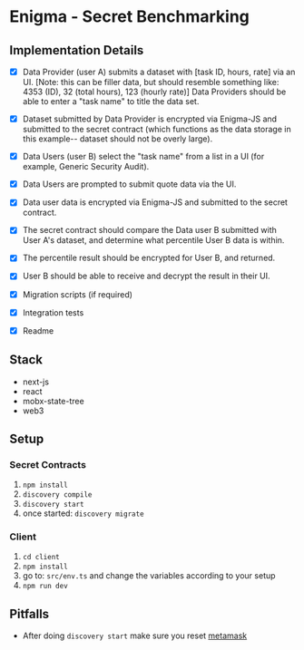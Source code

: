 # Enigma - Secret Benchmarking

## Implementation Details

- [x] Data Provider (user A) submits a dataset with [task ID, hours, rate] via an UI. [Note: this can be filler data, but should resemble something like: 4353 (ID), 32 (total hours), 123 (hourly rate)] Data Providers should be able to enter a "task name" to title the data set.

- [x] Dataset submitted by Data Provider is encrypted via Enigma-JS and submitted to the secret contract (which functions as the data storage in this example-- dataset should not be overly large).

- [x] Data Users (user B) select the "task name" from a list in a UI (for example, Generic Security Audit).

- [x] Data Users are prompted to submit quote data via the UI.

- [x] Data user data is encrypted via Enigma-JS and submitted to the secret contract.

- [x] The secret contract should compare the Data user B submitted with User A's dataset, and determine what percentile User B data is within.

- [x] The percentile result should be encrypted for User B, and returned.

- [x] User B should be able to receive and decrypt the result in their UI.

- [x] Migration scripts (if required)

- [x] Integration tests

- [x] Readme

## Stack

* next-js
* react
* mobx-state-tree
* web3

## Setup

### Secret Contracts
1. `npm install`
2. `discovery compile`
3. `discovery start`
4. once started: `discovery migrate`

### Client
1. `cd client`
2. `npm install`
3. go to: `src/env.ts` and change the variables according to your setup
4. `npm run dev`

## Pitfalls
- After doing `discovery start` make sure you reset [metamask](https://ethereum.stackexchange.com/questions/44311/reset-metamask-nonce)